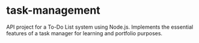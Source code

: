 # task-management
API project for a To-Do List system using Node.js. Implements the essential features of a task manager for learning and portfolio purposes.
